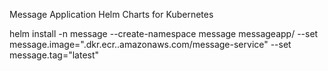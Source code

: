 Message Application Helm Charts for Kubernetes


helm install -n message --create-namespace message messageapp/ --set message.image="<account-id>.dkr.ecr.<region-name>.amazonaws.com/message-service" --set message.tag="latest"

